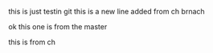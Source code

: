 this is just testin git this is a new line added from ch brnach

ok this one is from the master

this is from ch
